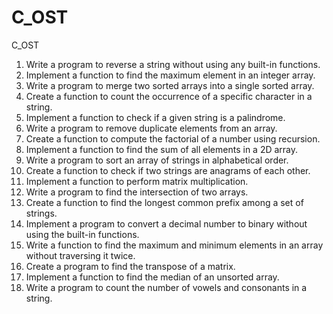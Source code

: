 # C_OST
C_OST
1. Write a program to reverse a string without using any built-in functions.
2. Implement a function to find the maximum element in an integer array.
3. Write a program to merge two sorted arrays into a single sorted array.
4. Create a function to count the occurrence of a specific character in a string.
5. Implement a function to check if a given string is a palindrome.
6. Write a program to remove duplicate elements from an array.
7. Create a function to compute the factorial of a number using recursion.
8. Implement a function to find the sum of all elements in a 2D array.
9. Write a program to sort an array of strings in alphabetical order.
10. Create a function to check if two strings are anagrams of each other.
11. Implement a function to perform matrix multiplication.
12. Write a program to find the intersection of two arrays.
13. Create a function to find the longest common prefix among a set of strings.
14. Implement a program to convert a decimal number to binary without using the built-in
functions.
15. Write a function to find the maximum and minimum elements in an array without traversing
it twice.
16. Create a program to find the transpose of a matrix.
17. Implement a function to find the median of an unsorted array.
18. Write a program to count the number of vowels and consonants in a string.
